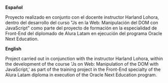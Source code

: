 
**Español**

Proyecto realizado en conjunto con el docente instructor Harland Lohora, dentro del desarrollo del curso "Js en la Web: Manipulación del DOM con JavaScript"
como parte del proyecto de formación en la especialidad de Front-End del diplomado de Alura Latam en ejecución del programa Oracle Next Education.

**English**

Project carried out in conjunction with the instructor Harland Lohora, within the development of the course 'Js on Web: Manipulation of the DOM with JavaScript,'
as part of the training project in the Front-End specialty of the Alura Latam diploma in execution of the Oracle Next Education program.
